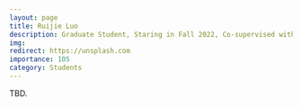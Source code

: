 ```yaml
---
layout: page
title: Ruijie Luo
description: Graduate Student, Staring in Fall 2022, Co-supervised with Prof. Xin Feng.
img:
redirect: https://unsplash.com
importance: 105
category: Students
---
```


TBD.
